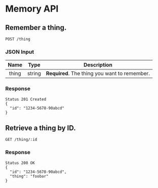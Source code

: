 # Memory API

## Remember a thing.

```
POST /thing
```

### JSON Input

| Name | Type | Description |
|:--------:|:--------:|:---------------:|
| thing | string | **Required**. The thing you want to remember. |


### Response

```
Status 201 Created
{
  "id": "1234-5678-90abcd"
}
```


## Retrieve a thing by ID.

```
GET /thing/:id
```


### Response

```
Status 200 OK
{
  "id": "1234-5678-90abcd",
  "thing": "foobar"
}
```
